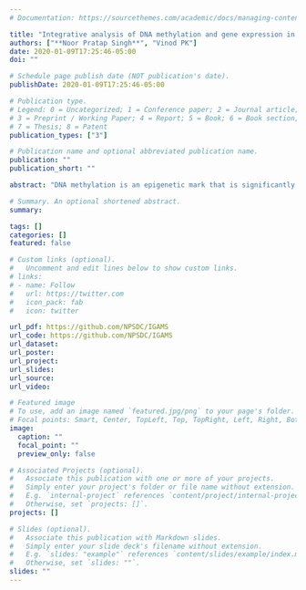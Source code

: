 ```yaml
---
# Documentation: https://sourcethemes.com/academic/docs/managing-content/

title: "Integrative analysis of DNA methylation and gene expression in Papillary Renal Cell Carcinoma (under review)"
authors: ["**Noor Pratap Singh**", "Vinod PK"]
date: 2020-01-09T17:25:46-05:00
doi: ""

# Schedule page publish date (NOT publication's date).
publishDate: 2020-01-09T17:25:46-05:00

# Publication type.
# Legend: 0 = Uncategorized; 1 = Conference paper; 2 = Journal article;
# 3 = Preprint / Working Paper; 4 = Report; 5 = Book; 6 = Book section;
# 7 = Thesis; 8 = Patent
publication_types: ["3"]

# Publication name and optional abbreviated publication name.
publication: ""
publication_short: ""

abstract: "DNA methylation is an epigenetic mark that is significantly altered in cancer. Interpreting the functional consequences of DNA methylation requires integration of multiple forms of data. The recent advancement in the next generation sequencing can help to decode this relationship and in biomarker discovery. In this study, we investigated the methylation patterns of Papillary renal cell carcinoma (PRCC) and its relationship with the gene expression using The Cancer Genome Atlas (TCGA) multi-omics data. We found that the promoter and body of tumor suppressor genes, microRNAs and gene clusters and families including cadherins, protocadherins, claudins and collagens are hypermethylated in PRCC. Hypomethylated genes in PRCC are associated with the immune function. The gene expression of several novel candidate genes including interleukin receptor IL17RE and immune checkpoint genes HHLA2, SIRPA and HAVCR2 shows significant correlation with the DNA methylation. We also developed machine learning models using features extracted from single and multi-omics data to distinguish early and late stages of PRCC. A comparative study of different feature selection algorithms, predictive models, data integration techniques and representations of methylation data was performed. The Group Lasso (GL) model using both the gene expression and DNA methylation features shows the overall best performance in distinguishing tumor stages. In summary, our study identifies PRCC driver genes and proposes predictive models based on both DNA methylation and gene expression. These results on PRCC will aid in targeted experiments and provide a strategy to improve the classification accuracy of tumor stages."

# Summary. An optional shortened abstract.
summary: 

tags: []
categories: []
featured: false

# Custom links (optional).
#   Uncomment and edit lines below to show custom links.
# links:
# - name: Follow
#   url: https://twitter.com
#   icon_pack: fab
#   icon: twitter

url_pdf: https://github.com/NPSDC/IGAMS
url_code: https://github.com/NPSDC/IGAMS
url_dataset:
url_poster:
url_project:
url_slides:
url_source:
url_video:

# Featured image
# To use, add an image named `featured.jpg/png` to your page's folder. 
# Focal points: Smart, Center, TopLeft, Top, TopRight, Left, Right, BottomLeft, Bottom, BottomRight.
image:
  caption: ""
  focal_point: ""
  preview_only: false

# Associated Projects (optional).
#   Associate this publication with one or more of your projects.
#   Simply enter your project's folder or file name without extension.
#   E.g. `internal-project` references `content/project/internal-project/index.md`.
#   Otherwise, set `projects: []`.
projects: []

# Slides (optional).
#   Associate this publication with Markdown slides.
#   Simply enter your slide deck's filename without extension.
#   E.g. `slides: "example"` references `content/slides/example/index.md`.
#   Otherwise, set `slides: ""`.
slides: ""
---
```

